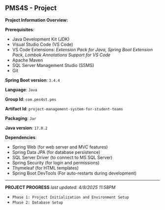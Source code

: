 **PMS4S - Project**
---
__**Project Information Overview:**__

**Prerequisites**:
- Java Development Kit (JDK)
- Visual Studio Code (VS Code)
- VS Code Extensions: *Extension Pack for Java, Spring Boot Extension Pack, Lombok Annotations Support for VS Code*
- Apache Maven
- SQL Server Management Studio (SSMS)
- Git

**Spring Boot version**: `3.4.4`
  
**Language**: `Java`

**Group Id**: `com.pms4st.pms`

**Artifact Id**: `project-management-system-for-student-teams`

**Packaging**: `Jar`

**Java version**: `17.0.2`

**Dependencies**:
  - Spring Web (for web server and MVC features)
  - Spring Data JPA (for database persistence)
  - SQL Server Driver (to connect to MS SQL Server)
  - Spring Security (for login and permissions)
  - Thymeleaf (for HTML templates)
  - Spring Boot DevTools (For auto-restarts during development)

---
**PROJECT PROGRESS** *last updated: 4/8/2025 11:58PM*
* `Phase 1: Project Initialization and Environment Setup`
* `Phase 2: Database Setup`

